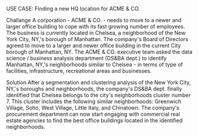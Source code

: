 USE CASE: Finding a new HQ location for ACME & CO.

Challange
A corporation - ACME & CO. - needs to move to a newer and larger office building to cope with its fast growing number of employees.
The business is currently located in Chelsea, a neighborhood of the New York City, NY,'s borough of Manhattan.
The company's Board of Directors agreed to move to a larger and newer office building in the current City borough of Manhattan, NY.
The ACME & CO. executive team asked the data science / business analysis department (DS&BA dept.) to identify Manhattan, NY,'s neighborhoods similar to Chelsea - in terms of type of facilities, infrastructure, recreational areas and businesses.

Solution
After a segmentation and clustering analysis of the New York City, NY,'s boroughs and neighborhoods, the company's DS&BA dept. finally identified that Chelsea belongs to the city's neighborhoods cluster number 7. This cluster includes the following similar neighborhoods: Greenwich Village, Soho, West Village, Little Italy, and Chinatown. The company's procurement department can now start engaging with commercial real estate agencies to find the best office buildings located in the identified neighborhoods.
